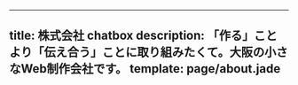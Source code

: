 ----
title: 株式会社 chatbox
description: 「作る」ことより「伝え合う」ことに取り組みたくて。大阪の小さなWeb制作会社です。
template: page/about.jade
----
